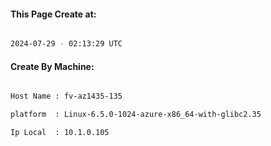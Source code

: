 
   
#### This Page Create at:

```bash

2024-07-29 - 02:13:29 UTC

```

#### Create By Machine:

```bash

Host Name : fv-az1435-135

platform  : Linux-6.5.0-1024-azure-x86_64-with-glibc2.35

Ip Local  : 10.1.0.105

```


